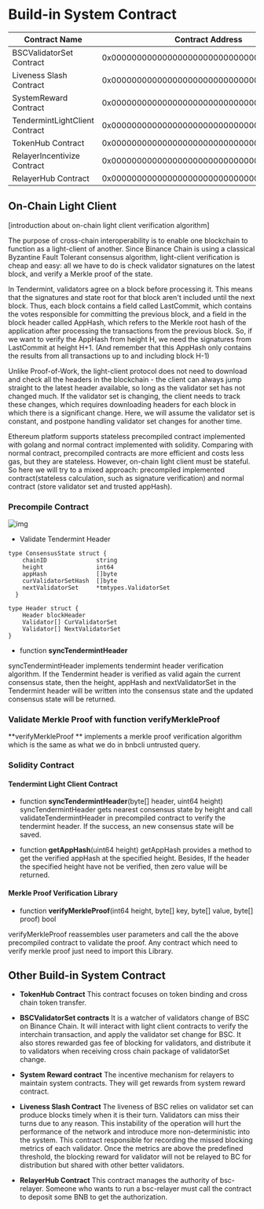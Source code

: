 # Build-in System Contract

| Contract Name| Contract Address  |
|---|---|
| BSCValidatorSet Contract | 0x0000000000000000000000000000000000001000 |
|Liveness Slash Contract|0x0000000000000000000000000000000000001001|
|SystemReward Contract| 0x0000000000000000000000000000000000001002|
|TendermintLightClient Contract|0x0000000000000000000000000000000000001003|
|TokenHub Contract|0x0000000000000000000000000000000000001004|
|RelayerIncentivize Contract|0x0000000000000000000000000000000000001005|
|RelayerHub Contract|0x0000000000000000000000000000000000001006|

## On-Chain Light Client 
[introduction about on-chain light client verification algorithm]

The purpose of cross-chain interoperability is to enable one blockchain to function as a light-client of another. Since Binance Chain is using a classical Byzantine Fault Tolerant consensus algorithm, light-client verification is cheap and easy: all we have to do is check validator signatures on the latest block, and verify a Merkle proof of the state.

In Tendermint, validators agree on a block before processing it. This means that the signatures and state root for that block aren't included until the next block. Thus, each block contains a field called LastCommit, which contains the votes responsible for committing the previous block, and a field in the block header called AppHash, which refers to the Merkle root hash of the application after processing the transactions from the previous block. So, if we want to verify the AppHash from height H, we need the signatures from LastCommit at height H+1. (And remember that this AppHash only contains the results from all transactions up to and including block H-1)

Unlike Proof-of-Work, the light-client protocol does not need to download and check all the headers in the blockchain - the client can always jump straight to the latest header available, so long as the validator set has not changed much. If the validator set is changing, the client needs to track these changes, which requires downloading headers for each block in which there is a significant change. Here, we will assume the validator set is constant, and postpone handling validator set changes for another time.

Ethereum platform supports stateless precompiled contract implemented with golang and normal contract implemented with solidity. Comparing with normal contract, precompiled contracts are more efficient and costs less gas, but they are stateless. However, on-chain light client must be stateful. So here we will try to a mixed approach: precompiled implemented contract(stateless calculation, such as signature verification) and normal contract (store validator set and trusted appHash).

### Precompile Contract

![img](https://lh5.googleusercontent.com/NgjBCXKChSKMrFWWWF2DGWLu32h_SAivQZabZqaiD68JOuynFDG7U5FHPwj6VXlMCwYpX6tWBqRtIAhJmP6bt9Htes5bxJQTw6dHD5R6n_P2BCB04Yh-ZAnzJm-aD8fydBYr2V88)

* Validate Tendermint Header
```golang
type ConsensusState struct {
    chainID              string
    height               int64
    appHash              []byte
    curValidatorSetHash  []byte
    nextValidatorSet     *tmtypes.ValidatorSet
  }

type Header struct {
    Header blockHeader
    Validator[] CurValidatorSet
    Validator[] NextValidatorSet
}
```
* function **syncTendermintHeader**

syncTendermintHeader implements tendermint header verification algorithm. If the Tendermint header is verified as valid again the current consensus state, then the height, appHash and nextValidatorSet in the Tendermint header will be written into the consensus state and the updated consensus state will be returned.

### Validate Merkle Proof with function verifyMerkleProof

**verifyMerkleProof ** implements a merkle proof verification algorithm which is the same as what we do in bnbcli untrusted query.

### Solidity Contract

#### Tendermint Light Client Contract

* function **syncTendermintHeader**(byte[] header, uint64 height)
syncTendermintHeader gets nearest consensus state by height and call validateTendermintHeader in precompiled contract to verify the tendermint header. If the success, an new consensus state will be saved.

* function **getAppHash**(uint64 height)
getAppHash provides a method to get the verified appHash at the specified height. Besides, If the header the specified height have not be verified, then zero value will be returned.

#### Merkle Proof Verification Library

* function **verifyMerkleProof**(int64 height, byte[] key, byte[] value, byte[] proof) bool

verifyMerkleProof reassembles user parameters and call the the above precompiled contract to validate the proof. Any contract which need to verify merkle proof just need to import this Library.

## Other Build-in System Contract
* **TokenHub Contract**
This contract focuses on token binding and cross chain token transfer.

* **BSCValidatorSet contracts**
It is a watcher of validators change of BSC on Binance Chain. It will interact with light client contracts to verify the interchain transaction, and apply the validator set change for BSC. It also stores rewarded gas fee of blocking for validators, and distribute it to validators when receiving cross chain package of validatorSet change. 
   
* **System Reward contract**
The incentive mechanism for relayers to maintain system contracts. They will get rewards from system reward contract.
 
* **Liveness Slash Contract**
The liveness of BSC relies on validator set can produce blocks timely when it is their turn. Validators can miss their turns due to any reason. This instability of the operation will hurt the performance of the network and introduce more non-deterministic into the system. This contract responsible for recording the missed blocking metrics of each validator. Once the metrics are above the predefined threshold, the blocking reward for validator will not be relayed to BC for distribution but shared with other better validators.

* **RelayerHub Contract**
This contract manages the authority of bsc-relayer. Someone who wants to run a bsc-relayer must call the contract to deposit some BNB to get the authorization.
